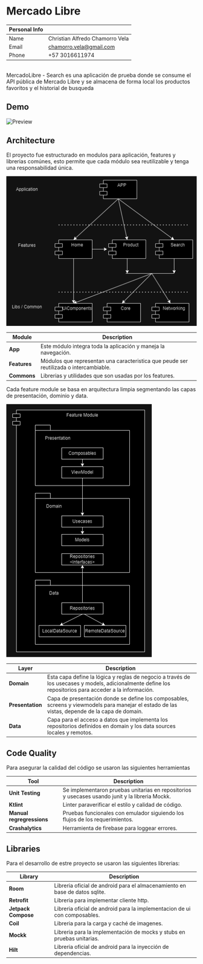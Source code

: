 # Mercado Libre 

|   Personal Info    |                                 |
|-------|---------------------------------|
| Name  | Christian Alfredo Chamorro Vela |
| Email | chamorro.vela@gmail.com         |
| Phone | +57 3016611974                  |

<br>
MercadoLibre - Search es una aplicación de prueba donde se consume el API pública de Mercado Libre y se almacena de forma local los productos favoritos y el historial de busqueda

## Demo
![Preview](Demo.gif)

## Architecture

El proyecto fue estructurado en modulos para aplicación, features y librerias comúnes, esto permite que cada módulo sea reutilizable y tenga una responsabilidad única.

![Structure](projectStructure.png)

|Module|Description|
|---|---|
|**App**|Este módulo integra toda la aplicación y maneja la navegación.|
|**Features**|Módulos que representan una caracteristica que peude ser reutilizada o intercambiable.|
|**Commons**|Librerias y utilidades que son usadas por los features.|

Cada feature module se basa en arquitectura limpia segmentando las capas de presentación, dominio y data.

![Architecture](FeatureArchitecture.png)

|Layer|Description|
|---|---|
|**Domain**|Esta capa define la lógica y reglas de negocio a través de los usecases y models, adicionalmente define los repositorios para acceder a la información.|
|**Presentation**|Capa de presentación donde se define los composables, screens y viewmodels para manejar el estado de las vistas, depende de la capa de domain.|
|**Data**|Capa para el acceso a datos que implementa los repositorios definidos en domain y los data sources locales y remotos.|

## Code Quality

Para asegurar la calidad del código se usaron las siguientes herramientas 

|Tool|Description|
|---|---|
|**Unit Testing**|Se implementaron pruebas unitarias en repositorios y usecases usando junit y la libreria Mockk.|
|**Ktlint**|Linter paraverificar el estilo y calidad de código.|
|**Manual regregressions**|Pruebas funcionales con emulador siguiendo los flujos de los requerimientos.|
|**Crashalytics**|Herramienta de firebase para loggear errores.|

## Libraries

Para el desarrollo de estre proyecto se usaron las siguientes librerias:

|Library|Description|
|---|---|
|**Room**|Libreria oficial de android para el almacenamiento en base de datos sqlite.|
|**Retrofit**|Libreria para implementar cliente http.|
|**Jetpack Compose**|Libreria oficial de android para la implementacion de ui con composables.|
|**Coil**|Libreria para la carga y caché de imagenes.|
|**Mockk**|Libreria para la implementación de mocks y stubs en pruebas unitarias.|
|**Hilt**|Libreria oficial de android para la inyección de dependencias.|